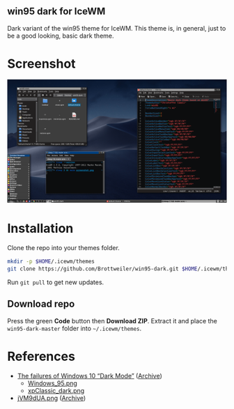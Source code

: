 win95 dark for IceWM
--------------------

Dark variant of the win95 theme for IceWM.
This theme is, in general, just to be a good looking, basic dark theme.

# Screenshot

![](screenshot.png)

# Installation

Clone the repo into your themes folder.
```bash
mkdir -p $HOME/.icewm/themes
git clone https://github.com/Brottweiler/win95-dark.git $HOME/.icewm/themes
```
Run `git pull` to get new updates.

## Download repo

Press the green **Code** button then **Download ZIP**. Extract it and place the `win95-dark-master` folder into `~/.icewm/themes`.

# References

- [The failures of Windows 10 “Dark Mode”](https://bc-programming.com/blogs/2019/04/the-failures-of-windows-10-dark-mode/) ([Archive](https://archive.ph/KAHEU))
	- [Windows_95.png](https://archive.ph/NmqGr)
	- [xpClassic_dark.png](https://archive.ph/BAqus)
- [jVM9dUA.png](https://i.imgur.com/jVM9dUA.png) ([Archive](https://archive.ph/wP5L4))
